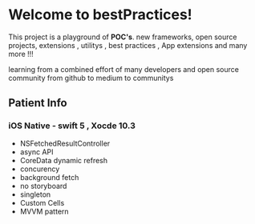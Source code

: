 

# Welcome to bestPractices!

This project is a playground of  **POC's**. 
new frameworks, open source projects, extensions , utilitys , best practices , App extensions and many more !!!

learning from a combined effort of many developers and open source community from github to medium to communitys 

##  Patient Info 
### iOS Native - swift 5 , Xocde 10.3 

 - NSFetchedResultController
 - async API 
 - CoreData dynamic refresh 
 - concurency 
 - background fetch 
 - no storyboard 
 - singleton 
 - Custom Cells 
 - MVVM pattern 

